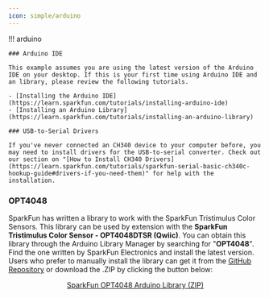 ```yaml
---
icon: simple/arduino
---
```


!!! arduino

    ### Arduino IDE

    This example assumes you are using the latest version of the Arduino IDE on your desktop. If this is your first time using Arduino IDE and an library, please review the following tutorials.

    - [Installing the Arduino IDE](https://learn.sparkfun.com/tutorials/installing-arduino-ide)
    - [Installing an Arduino Library](https://learn.sparkfun.com/tutorials/installing-an-arduino-library)

    ### USB-to-Serial Drivers

    If you've never connected an CH340 device to your computer before, you may need to install drivers for the USB-to-serial converter. Check out our section on "[How to Install CH340 Drivers](https://learn.sparkfun.com/tutorials/sparkfun-serial-basic-ch340c-hookup-guide#drivers-if-you-need-them)" for help with the installation.



### OPT4048

SparkFun has written a library to work with the SparkFun Tristimulus Color Sensors. This library can be used by extension with the **SparkFun Tristimulus Color Sensor - OPT4048DTSR (Qwiic)**. You can obtain this library through the Arduino Library Manager by searching for "**OPT4048**". Find the one written by SparkFun Electronics and install the latest version. Users who prefer to manually install the library can get it from the  [GitHub Repository](https://github.com/sparkfun/SparkFun_OPT4048_Arduino_Library) or download the .ZIP by clicking the button below:

<div style="text-align: center"><a href="https://github.com/sparkfun/SparkFun_Tristimulus_Color_Sensor-OPT4048/archive/refs/heads/main.zip" class="md-button">SparkFun OPT4048 Arduino Library (ZIP)</a></div>









